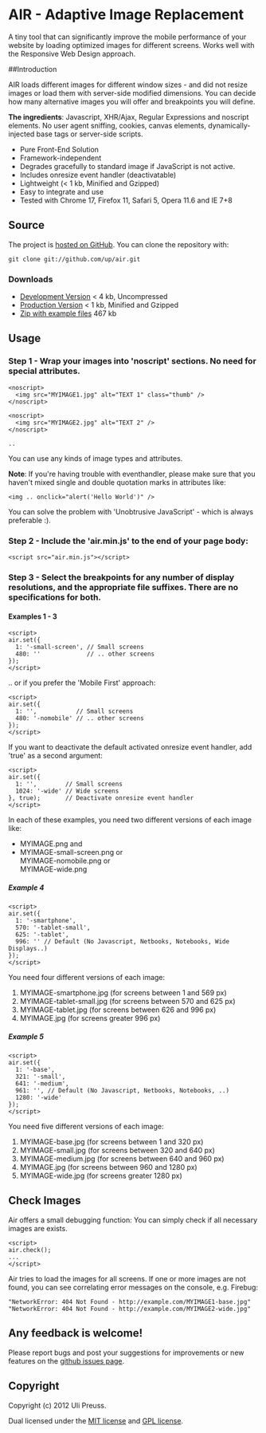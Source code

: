 AIR - Adaptive Image Replacement
====

A tiny tool that can significantly improve the mobile performance of your website by loading optimized images 
for different screens. Works well with the Responsive Web Design approach. 


##Introduction

AIR loads different images for different window sizes - and did not resize images or load them with server-side modified dimensions. You can decide how many alternative images you will offer and breakpoints you will define. 

**The ingredients**: Javascript, XHR/Ajax, Regular Expressions and noscript elements. No user agent sniffing, cookies, canvas elements, dynamically-injected base tags or server-side scripts. 

*	Pure Front-End Solution
*	Framework-independent
*	Degrades gracefully to standard image if JavaScript is not active.
*	Includes onresize event handler (deactivatable)
*	Lightweight (< 1 kb, Minified and Gzipped)
*	Easy to integrate and use
*	Tested with Chrome 17, Firefox 11, Safari 5, Opera 11.6 and IE 7+8


## Source

The project is [hosted on GitHub](http://github.com/up/air/). You can clone the repository with:

	git clone git://github.com/up/air.git

### Downloads

*	[Development Version](http://raw.github.com/up/air/master/air.js) < 4 kb, Uncompressed
*	[Production Version](http://raw.github.com/up/air/master/air.min.js) 	< 1 kb, Minified and Gzipped
*	[Zip with example files](http://github.com/up/air/zipball/master) 	467 kb


## Usage

### Step 1 - Wrap your images into 'noscript' sections. No need for special attributes. 

	<noscript>
	  <img src="MYIMAGE1.jpg" alt="TEXT 1" class="thumb" />
	</noscript>
	
	<noscript>
	  <img src="MYIMAGE2.jpg" alt="TEXT 2" />
	</noscript> 
	
	..   
	
You can use any kinds of image types and attributes.

**Note**: If you're having trouble with eventhandler, please make sure that you haven't mixed single and double quotation marks in attributes like:
	
	<img .. onclick="alert('Hello World')" />

You can solve the problem with 'Unobtrusive JavaScript' - which is always preferable :).


### Step 2 - Include the 'air.min.js' to the end of your page body: 

	<script src="air.min.js"></script>


### Step 3 - Select the breakpoints for any number of display resolutions, and the appropriate file suffixes. There are no specifications for both. 


#### Examples 1 - 3

	<script>
	air.set({
	  1: '-small-screen', // Small screens
	  480: ''             // .. other screens
	});
	</script>

.. or if you prefer the 'Mobile First' approach: 

	<script>
	air.set({
	  1: '',           // Small screens
	  480: '-nomobile' // .. other screens
	});
	</script>
	
If you want to deactivate the default activated onresize event handler, add 'true' as a second argument:

	<script>
	air.set({
	  1: '',        // Small screens
	  1024: '-wide' // Wide screens
	}, true);       // Deactivate onresize event handler
	</script>

In each of these examples, you need two different versions of each image like:

*	MYIMAGE.png and
*	MYIMAGE-small-screen.png or <br/>MYIMAGE-nomobile.png or <br/>MYIMAGE-wide.png


##### Example 4
 
	<script>
	air.set({
	  1: '-smartphone',
	  570: '-tablet-small',
	  625: '-tablet',
	  996: '' // Default (No Javascript, Netbooks, Notebooks, Wide Displays..)
	});
	</script>
	
You need four different versions of each image:

1.	MYIMAGE-smartphone.jpg (for screens between 1 and 569 px)
2. 	MYIMAGE-tablet-small.jpg (for screens between 570 and 625 px)
3.	MYIMAGE-tablet.jpg (for screens between 626 and 996 px)
4.	MYIMAGE.jpg (for screens greater 996 px)


##### Example 5

	<script>
	air.set({
	  1: '-base',
	  321: '-small',
	  641: '-medium',
	  961: '', // Default (No Javascript, Netbooks, Notebooks, ..)
	  1280: '-wide'
	});
	</script>

You need five different versions of each image:

1.	MYIMAGE-base.jpg (for screens between 1 and 320 px)
2.	MYIMAGE-small.jpg (for screens between 320 and 640 px)
3.	MYIMAGE-medium.jpg (for screens between 640 and 960 px)
4.	MYIMAGE.jpg (for screens between 960 and 1280 px)
5.	MYIMAGE-wide.jpg (for screens greater 1280 px)


## Check Images

Air offers a small debugging function: You can simply check if all necessary images are exists.

	<script>
	air.check();
	...
	</script>

Air tries to load the images for all screens. If one or more images are not found, you can see correlating error messages on the console, e.g. Firebug:

	"NetworkError: 404 Not Found - http://example.com/MYIMAGE1-base.jpg"
	"NetworkError: 404 Not Found - http://example.com/MYIMAGE2-wide.jpg"


## Any feedback is welcome!

Please report bugs and post your suggestions for improvements or new features on the [github issues page](http://github.com/up/air/issues). 


## Copyright

Copyright (c) 2012 Uli Preuss. 

Dual licensed under the [MIT license](http://github.com/up/air/blob/master/MIT-license.txt) and [GPL license](http://github.com/up/air/blob/master/GPL-license.txt).
